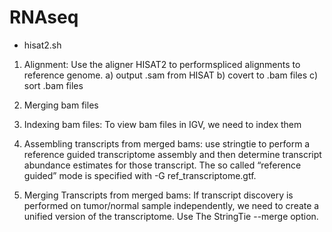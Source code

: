 # RNAseq

* hisat2.sh
1. Alignment: Use the aligner HISAT2 to performspliced alignments to reference genome.
a) output .sam from HISAT
b) covert to .bam files 
c) sort .bam files

2. Merging bam files

3. Indexing bam files: To view bam files in IGV, we need to index them

4. Assembling transcripts from merged bams: use stringtie to perform a reference guided transcriptome assembly and then determine transcript abundance estimates for those transcript. The so called “reference guided” mode is specified with -G ref_transcriptome.gtf. 

5. Merging Transcripts from merged bams: If transcript discovery is performed on tumor/normal sample independently, we need to create a unified version of the transcriptome. Use The StringTie --merge option.
